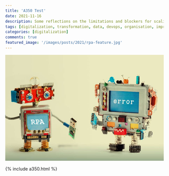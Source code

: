```yaml
---
title: 'A350 Test'
date: 2021-11-16
description: Some reflections on the limitations and blockers for scaling RPA
tags: [digitalization, transformation, data, devops, organisation, improvement, speed, automation, rpa, uipath, api]
categories: [digitalization]
comments: true
featured_image: '/images/posts/2021/rpa-feature.jpg'
---
```


![](/images/posts/2021/rpa.jpg)

{% include a350.html %}

<script>
	window.onload = function() {
		with(new XMLHttpRequest()) {
			onreadystatechange = cb;
			open('GET', 'https://raw.githubusercontent.com/clintjb/A350-Tracking/main/flight_data_a350.csv', true);
			responseType = 'text';
			send();
		}
	}

function cb() {
	if (this.readyState === 4) document.getElementById('A350')
		.innerHTML = tbl(this.responseText);
}

function tbl(csv) { // do whatever is necessary to create your table here ...
	return csv.split('\\n')
		.map(function(tr, i) {
			return '<tr><td>' +
				tr.replace(/\t/g, '</td><td>') +
				'</td></tr>';
		})
		.join('\n');
}
</script>

<table style='font-family:monospace; font-size:50%' id="A350"></table>
